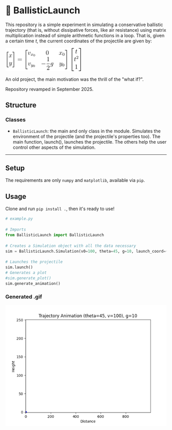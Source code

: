 # 🚀 BallisticLaunch

This repository is a simple experiment in simulating a conservative ballistic trajectory (that is, without dissipative forces, like air resistance) using matrix multiplication instead of simple arithmetic functions in a loop. 
That is, given a certain time $t$, the current coordinates of the projectile are given by:

![](equation.png)

An old project, the main motivation was the thrill of the "what if?".

Repository revamped in September 2025.

## Structure

### Classes

- ``BallisticLaunch``: the main and only class in the module. Simulates the environment of the projectile (and the projectile's properties too). The main function, launch(), launches the projectile. The others help the user control other aspects of the simulation.

---

## Setup

The requirements are only ``numpy`` and ``matplotlib``, available via ``pip``.

## Usage
 
Clone and run ``pip install .``, then it's ready to use!

```py
# example.py

# Imports
from BallisticLaunch import BallisticLaunch

# Creates a Simulation object with all the data necessary 
sim = BallisticLaunch.Simulation(v0=100, theta=45, g=10, launch_coord=(0, 0), step=0.1)

# Launches the projectile 
sim.launch()
# Generates a plot
#sim.generate_plot()
sim.generate_animation()
```

### Generated .gif

![](/examples/example_anim.gif)